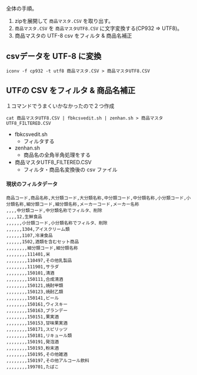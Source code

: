 #

全体の手順。

1. zipを展開して `商品マスタ.CSV` を取り出す。
1. `商品マスタ.CSV` を `商品マスタUTF8.CSV` に文字変換する(CP932 => UTF8)。
1. 商品マスタの UTF-8 csv をフィルタ & 商品名補正

## csvデータを UTF-8 に変換


```
iconv -f cp932 -t utf8 商品マスタ.CSV > 商品マスタUTF8.CSV
```


## UTFの CSV をフィルタ & 商品名補正

１コマンドでうまくいかなかったので２つ作成

```
cat 商品マスタUTF8.CSV | fbkcsvedit.sh | zenhan.sh > 商品マスタUTF8_FILTERED.CSV
```

- fbkcsvedit.sh
  - フィルタする
- zenhan.sh
  - 商品名の全角半角処理をする
- 商品マスタUTF8_FILTERED.CSV
  - フィルタ・商品名変換後の csv ファイル

#### 現状のフィルタデータ

```
商品コード,商品名称,大分類コード,大分類名称,中分類コード,中分類名称,小分類コード,小分類名称,細分類コード,細分類名称,メーカーコード,メーカー名称
,,,,中分類コード,中分類名称でフィルタ、削除
,,,,12,生鮮食品
,,,,,,小分類コード,小分類名称でフィルタ、削除
,,,,,,1304,アイスクリーム類
,,,,,,1107,冷凍食品
,,,,,,1502,酒類を含むセット商品
,,,,,,,,細分類コード,細分類名称
,,,,,,,,111401,米
,,,,,,,,110497,その他乳製品
,,,,,,,,111901,サラダ
,,,,,,,,150101,清酒
,,,,,,,,150111,合成清酒
,,,,,,,,150121,焼酎甲類
,,,,,,,,150123,焼酎乙類
,,,,,,,,150141,ビール
,,,,,,,,150161,ウィスキー
,,,,,,,,150163,ブランデー
,,,,,,,,150151,果実酒
,,,,,,,,150153,甘味果実酒
,,,,,,,,150171,スピリッツ
,,,,,,,,150181,リキュール類
,,,,,,,,150191,発泡酒
,,,,,,,,150193,粉末酒
,,,,,,,,150195,その他雑酒
,,,,,,,,150197,その他アルコール飲料
,,,,,,,,199701,たばこ
```
